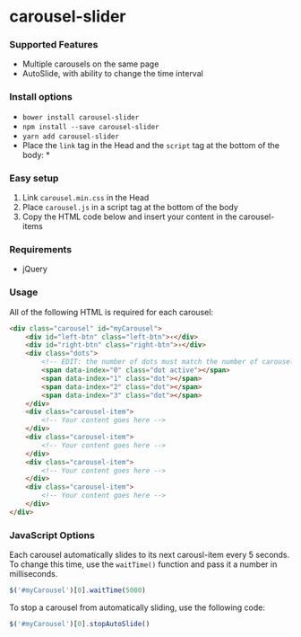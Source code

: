 # carousel-slider

### Supported Features
- Multiple carousels on the same page
- AutoSlide, with ability to change the time interval

### Install options
- ```bower install carousel-slider```
- ```npm install --save carousel-slider```
- ```yarn add carousel-slider```
- Place the ```link``` tag in the Head and the ```script``` tag at the bottom of the body:
  * 

### Easy setup
1. Link ```carousel.min.css``` in the Head
2. Place ```carousel.js``` in a script tag at the bottom of the body
3. Copy the HTML code below and insert your content in the carousel-items

### Requirements
- jQuery

### Usage
All of the following HTML is required for each carousel:
```html
<div class="carousel" id="myCarousel">
    <div id="left-btn" class="left-btn">‹</div>
    <div id="right-btn" class="right-btn">›</div>
    <div class="dots">
        <!-- EDIT: the number of dots must match the number of carousel-items -->
        <span data-index="0" class="dot active"></span>
        <span data-index="1" class="dot"></span>
        <span data-index="2" class="dot"></span>
        <span data-index="3" class="dot"></span>
    </div>
    <div class="carousel-item">
        <!-- Your content goes here -->
    </div>
    <div class="carousel-item">
        <!-- Your content goes here -->
    </div>
    <div class="carousel-item">
        <!-- Your content goes here -->
    </div>
    <div class="carousel-item">
        <!-- Your content goes here -->
    </div>
</div>
```

### JavaScript Options
Each carousel automatically slides to its next carousl-item every 5 seconds. To change this time, use the ```waitTime()``` function and pass it a number in milliseconds.
```javascript
$('#myCarousel')[0].waitTime(5000)
```
To stop a carousel from automatically sliding, use the following code:
```javascript
$('#myCarousel')[0].stopAutoSlide()
```
